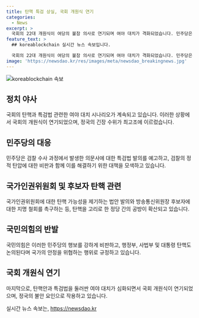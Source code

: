```yaml
---
title: 탄핵 특검 상실, 국회 개원식 연기
categories:
  - News
excerpt: >
  국회의 22대 개원식이 여당의 불참 의사로 연기되며 여야 대치가 격화되었습니다. 민주당은 검사 탄핵안과 특검법 발의를 통해 대 검찰 압박을 강화하고 있으며, 국민의힘은 이를 정치보복으로 비판하고 있습니다. 여당은 이에 반격하여 정적 탄압과 살인 수사 진상 조사 특검을 주장하고 있습니다. 탄핵안과 특검법을 놓고 여야 대치가 심화되면서 정치적 타협의 우려가 커지고 있습니다.
feature_text: >
  ## koreablockchain 실시간 뉴스 속보입니다.

  국회의 22대 개원식이 여당의 불참 의사로 연기되며 여야 대치가 격화되었습니다. 민주당은 검사 탄핵안과 특검법 발의를 통해 대 검찰 압박을 강화하고 있으며, 국민의힘은 이를 정치보복으로 비판하고 있습니다. 여당은 이에 반격하여 정적 탄압과 살인 수사 진상 조사 특검을 주장하고 있습니다. 탄핵안과 특검법을 놓고 여야 대치가 심화되면서 정치적 타협의 우려가 커지고 있습니다.
image: 'https://newsdao.kr/res/images/meta/newsdao_breakingnews.jpg'
---
```


<p><img src="https://newsdao.kr/res/images/meta/newsdao_breakingnews.jpg" alt="koreablockchain 속보" /></p>

<h2 data-ke-size="size26">정치 야사</h2>

<p data-ke-size="size16">국회의 탄핵과 특검법 관련한 여야 대치 시나리오가 계속되고 있습니다. 이러한 상황에서 국회의 개원식이 연기되었으며, 정국의 긴장 수위가 최고조에 이르렀습니다.</p>

<h2 data-ke-size="size24">민주당의 대응</h2>

<p data-ke-size="size16">민주당은 검찰 수사 과정에서 발생한 의문사에 대한 특검법 발의를 예고하고, 검찰의 정적 탄압에 대한 비판과 함께 이를 해결하기 위한 대책을 모색하고 있습니다.</p>

<h2 data-ke-size="size24">국가인권위원회 및 후보자 탄핵 관련</h2>

<p data-ke-size="size16">국가인권위원회에 대한 탄핵 가능성을 제기하는 법안 발의와 방송통신위원장 후보자에 대한 지명 철회를 촉구하는 등, 탄핵을 고리로 한 정당 간의 공방이 확산되고 있습니다.</p>

<h2 data-ke-size="size24">국민의힘의 반발</h2>

<p data-ke-size="size16">국민의힘은 이러한 민주당의 행보를 강하게 비판하고, 행정부, 사법부 및 대통령 탄핵도 논의된다며 국가의 안정을 위협하는 행위로 규정하고 있습니다.</p>

<h2 data-ke-size="size24">국회 개원식 연기</h2>

<p data-ke-size="size16">마지막으로, 탄핵안과 특검법을 둘러싼 여야 대치가 심화되면서 국회 개원식이 연기되었으며, 정국의 불안 요인으로 작용하고 있습니다.</p>
실시간 뉴스 속보는, <a href="https://newsdao.kr" rel="dofollow">https://newsdao.kr</a>


